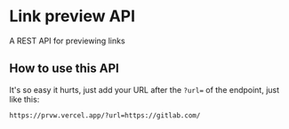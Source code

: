 # Link preview API
 A REST API for previewing links

## How to use this API
It's so easy it hurts, just add your URL after the `?url=` of the endpoint, just like this:
```
https://prvw.vercel.app/?url=https://gitlab.com/
```
